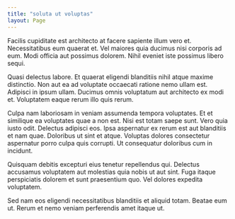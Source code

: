 ```yaml
---
title: "soluta ut voluptas"
layout: Page
---
```

Facilis cupiditate est architecto at facere sapiente illum vero et. Necessitatibus eum quaerat et. Vel maiores quia ducimus nisi corporis ad eum. Modi officia aut possimus dolorem. Nihil eveniet iste possimus libero sequi.
 Quasi delectus labore. Et quaerat eligendi blanditiis nihil atque maxime distinctio. Non aut ea ad voluptate occaecati ratione nemo ullam est. Adipisci in ipsum ullam. Ducimus omnis voluptatum aut architecto ex modi et. Voluptatem eaque rerum illo quis rerum.
 Culpa nam laboriosam in veniam assumenda tempora voluptates. Et et similique ea voluptates quae a non est. Nisi est totam saepe sunt. Vero quia iusto odit. Delectus adipisci eos. Ipsa aspernatur ex rerum est aut blanditiis et nam quae.
Doloribus ut sint et atque. Voluptas dolores consectetur aspernatur porro culpa quis corrupti. Ut consequatur doloribus cum in incidunt.
 Quisquam debitis excepturi eius tenetur repellendus qui. Delectus accusamus voluptatem aut molestias quia nobis ut aut sint. Fuga itaque perspiciatis dolorem et sunt praesentium quo. Vel dolores expedita voluptatem.
 Sed nam eos eligendi necessitatibus blanditiis et aliquid totam. Beatae eum ut. Rerum et nemo veniam perferendis amet itaque ut.
